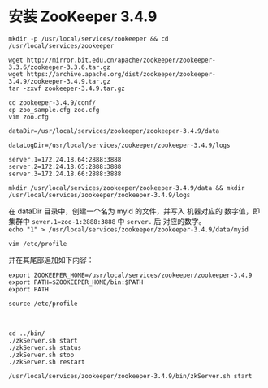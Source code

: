 
# 安装 ZooKeeper 3.4.9


`mkdir -p /usr/local/services/zookeeper && cd /usr/local/services/zookeeper`  

`wget http://mirror.bit.edu.cn/apache/zookeeper/zookeeper-3.3.6/zookeeper-3.3.6.tar.gz`  
`wget https://archive.apache.org/dist/zookeeper/zookeeper-3.4.9/zookeeper-3.4.9.tar.gz`  
`tar -zxvf zookeeper-3.4.9.tar.gz`  

`cd zookeeper-3.4.9/conf/`  
`cp zoo_sample.cfg zoo.cfg`  
`vim zoo.cfg`  

```
dataDir=/usr/local/services/zookeeper/zookeeper-3.4.9/data

dataLogDir=/usr/local/services/zookeeper/zookeeper-3.4.9/logs

server.1=172.24.18.64:2888:3888
server.2=172.24.18.65:2888:3888
server.3=172.24.18.66:2888:3888
```

`mkdir /usr/local/services/zookeeper/zookeeper-3.4.9/data && mkdir /usr/local/services/zookeeper/zookeeper-3.4.9/logs`  

在 dataDir 目录中，创建一个名为 myid 的文件，并写入 机器对应的 数字值，即集群中 `sever.1=zoo-1:2888:3888` 中 `server.` 后 对应的数字。    
`echo "1" > /usr/local/services/zookeeper/zookeeper-3.4.9/data/myid`   






`vim /etc/profile`  

并在其尾部追加如下内容：
```
export ZOOKEEPER_HOME=/usr/local/services/zookeeper/zookeeper-3.4.9
export PATH=$ZOOKEEPER_HOME/bin:$PATH
export PATH
```
`source /etc/profile`






 





`cd ../bin/`  
`./zkServer.sh start`  
`./zkServer.sh status`  
`./zkServer.sh stop`  
`./zkServer.sh restart`


`/usr/local/services/zookeeper/zookeeper-3.4.9/bin/zkServer.sh start`
